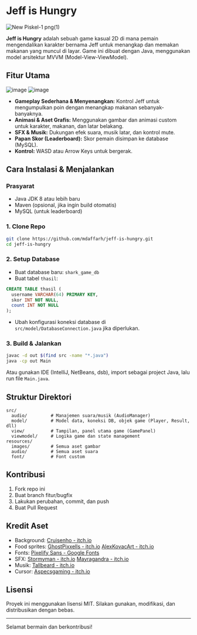 # Jeff is Hungry
![New Piskel-1 png(1)](https://github.com/user-attachments/assets/6377ff1c-5b2c-421f-be63-4d5780463823)

**Jeff is Hungry** adalah sebuah game kasual 2D di mana pemain mengendalikan karakter bernama Jeff untuk menangkap dan memakan makanan yang muncul di layar. Game ini dibuat dengan Java, menggunakan model arsitektur MVVM (Model-View-ViewModel).

## Fitur Utama
![image](https://github.com/user-attachments/assets/8a44174f-11d4-454a-a5e0-bf1b1307b09b)
![image](https://github.com/user-attachments/assets/30fad16d-dc12-4afd-8e94-4a54f068807b)

- **Gameplay Sederhana & Menyenangkan:** Kontrol Jeff untuk mengumpulkan poin dengan menangkap makanan sebanyak-banyaknya.
- **Animasi & Aset Grafis:** Menggunakan gambar dan animasi custom untuk karakter, makanan, dan latar belakang.
- **SFX & Musik:** Dukungan efek suara, musik latar, dan kontrol mute.
- **Papan Skor (Leaderboard):** Skor pemain disimpan ke database (MySQL).
- **Kontrol:** WASD atau Arrow Keys untuk bergerak.

## Cara Instalasi & Menjalankan

### Prasyarat
- Java JDK 8 atau lebih baru
- Maven (opsional, jika ingin build otomatis)
- MySQL (untuk leaderboard)

### 1. Clone Repo
```sh
git clone https://github.com/mdaffarh/jeff-is-hungry.git
cd jeff-is-hungry
```

### 2. Setup Database
- Buat database baru: `shark_game_db`
- Buat tabel `thasil`:
```sql
CREATE TABLE thasil (
  username VARCHAR(64) PRIMARY KEY,
  skor INT NOT NULL,
  count INT NOT NULL
);
```
- Ubah konfigurasi koneksi database di `src/model/DatabaseConnection.java` jika diperlukan.

### 3. Build & Jalankan
```sh
javac -d out $(find src -name "*.java")
java -cp out Main
```
Atau gunakan IDE (IntelliJ, NetBeans, dsb), import sebagai project Java, lalu run file `Main.java`.

## Struktur Direktori

```
src/
  audio/         # Manajemen suara/musik (AudioManager)
  model/         # Model data, koneksi DB, objek game (Player, Result, dll)
  view/          # Tampilan, panel utama game (GamePanel)
  viewmodel/     # Logika game dan state management
resources/
  images/        # Semua aset gambar
  audio/         # Semua aset suara
  font/          # Font custom
```

## Kontribusi

1. Fork repo ini
2. Buat branch fitur/bugfix
3. Lakukan perubahan, commit, dan push
4. Buat Pull Request

## Kredit Aset

- Background: [Cruisenho - itch.io](https://crusenho.itch.io/beriesadventureseaside)
- Food sprites:
  [GhostPixxells - itch.io](https://ghostpixxells.itch.io/pixelfood)
  [AlexKovacArt - itch.io](https://alexkovacsart.itch.io/free-pixel-art-foods)
- Fonts: [Pixelify Sans - Google Fonts](https://fonts.google.com/specimen/Pixelify+Sans)
- SFX:
  [Stormyman - itch.io](https://stormyman.itch.io/goofy-sounds-for-scary-monsters)
  [Mayragandra - itch.io](https://mayragandra.itch.io/free-footsteps-sound-effects)
- Musik: [Tallbeard - itch.io](https://tallbeard.itch.io/music-loop-bundle)
- Cursor: [Aspecsgaming - itch.io](https://aspecsgaming.itch.io/pixel-art-cursors)

## Lisensi

Proyek ini menggunakan lisensi MIT. Silakan gunakan, modifikasi, dan distribusikan dengan bebas.

---

Selamat bermain dan berkontribusi!
